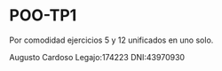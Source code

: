 # POO-TP1

Por comodidad ejercicios 5 y 12 unificados en uno solo.

Augusto Cardoso Legajo:174223 DNI:43970930